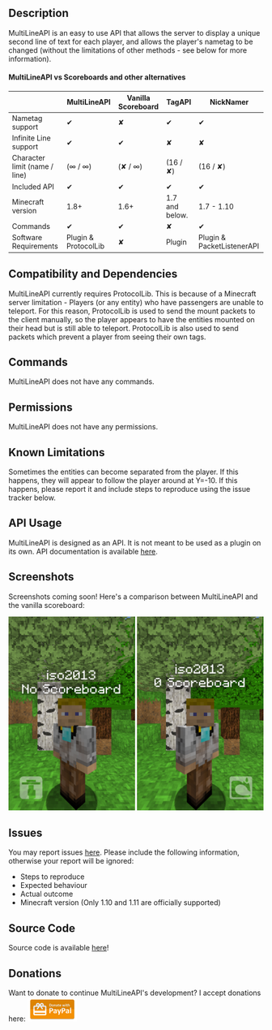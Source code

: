 ## Description
MultiLineAPI is an easy to use API that allows the server to display a unique second line of text for each player, and allows the player's nametag to be changed (without the limitations of other methods - see below for more information).

#### MultiLineAPI vs Scoreboards and other alternatives

|                               | MultiLineAPI        | Vanilla Scoreboard | TagAPI             | NickNamer          |
|-------------------------------|---------------------|--------------------|--------------------|--------------------|
| Nametag support               | ✔                  | ✘                  | ✔                 | ✔                 |
| Infinite Line support         | ✔                  | ✔                  | ✘                 | ✘                 |
| Character limit (name / line) | (∞ / ∞)             | (✘ / ∞)            | (16 / ✘)          | (16 / ✘)          |
| Included API                  | ✔                  | ✔                  | ✔                 | ✔                 |
| Minecraft version             | 1.8+                | 1.6+               | 1.7 and below.     | 1.7 - 1.10        |
| Commands                      | ✔                  | ✔                  | ✘                 | ✔                 |
| Software Requirements         | Plugin & ProtocolLib | ✘                  | Plugin           | Plugin & PacketListenerAPI |

## Compatibility and Dependencies
MultiLineAPI currently requires ProtocolLib. This is because of a Minecraft server limitation - Players (or any entity) who have passengers are unable to teleport. For this reason, ProtocolLib is used to send the mount packets to the client manually, so the player appears to have the entities mounted on their head but is still able to teleport. ProtocolLib is also used to send packets which prevent a player from seeing their own tags.

## Commands
MultiLineAPI does not have any commands.

## Permissions
MultiLineAPI does not have any permissions.

## Known Limitations
Sometimes the entities can become separated from the player. If this happens, they will appear to follow the player around at Y=-10. If this happens, please report it and include steps to reproduce using the issue tracker below.

## API Usage
MultiLineAPI is designed as an API. It is not meant to be used as a plugin on its own. API documentation is available [here](https://iso2013.github.io/MultiLineAPI/javadocs/).

## Screenshots
Screenshots coming soon! Here's a comparison between MultiLineAPI and the vanilla scoreboard:

![Comparison](comparison.png)

## Issues
You may report issues [here](https://github.com/iso2013/MultiLineAPI/issues). Please include the following information, otherwise your report will be ignored:
* Steps to reproduce
* Expected behaviour
* Actual outcome
* Minecraft version (Only 1.10 and 1.11 are officially supported)

## Source Code
Source code is available [here](https://github.com/iso2013/MultiLineAPI)!

## Donations
Want to donate to continue MultiLineAPI's development? I accept donations here:
[![paypal](paypal.png)](https://www.paypal.com/cgi-bin/webscr?cmd=_donations&business=ejwmercer%40hotmail%2ecom&lc=US&item_name=iso2013&item_number=BungeeJoinMessages&currency_code=USD&bn=PP%2dDonationsBF%3abtn_donateCC_LG%2egif%3aNonHosted)

